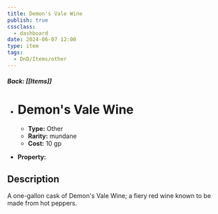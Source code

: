 ```yaml
---
title: Demon's Vale Wine
publish: true
cssclass:
  - dashboard
date: 2024-06-07 12:00
type: item
tags:
  - DnD/Items/other
---
```


##### Back: [[Items]]

- # Demon's Vale Wine

    - **Type:** Other
    - **Rarity:** mundane
    - **Cost:** 10 gp
- **Property:** 



## Description 

A one-gallon cask of Demon's Vale Wine; a fiery red wine known to be made from hot peppers.
